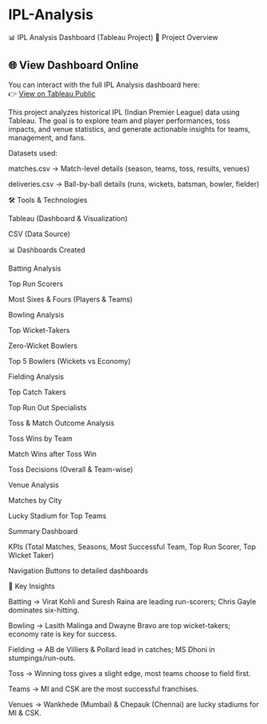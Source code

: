 # IPL-Analysis
📊 IPL Analysis Dashboard (Tableau Project)
📌 Project Overview

## 🌐 View Dashboard Online  

You can interact with the full IPL Analysis dashboard here:  
👉 [View on Tableau Public](https://public.tableau.com/app/profile/tulasiram.timmana/viz/IPLAnalysisDashboard_17574069074210/IPLMainDashboard?publish=yes)


This project analyzes historical IPL (Indian Premier League) data using Tableau.
The goal is to explore team and player performances, toss impacts, and venue statistics, and generate actionable insights for teams, management, and fans.

Datasets used:

matches.csv → Match-level details (season, teams, toss, results, venues)

deliveries.csv → Ball-by-ball details (runs, wickets, batsman, bowler, fielder)

🛠️ Tools & Technologies

Tableau (Dashboard & Visualization)

CSV (Data Source)


📊 Dashboards Created

Batting Analysis

Top Run Scorers

Most Sixes & Fours (Players & Teams)

Bowling Analysis

Top Wicket-Takers

Zero-Wicket Bowlers

Top 5 Bowlers (Wickets vs Economy)

Fielding Analysis

Top Catch Takers

Top Run Out Specialists

Toss & Match Outcome Analysis

Toss Wins by Team

Match Wins after Toss Win

Toss Decisions (Overall & Team-wise)

Venue Analysis

Matches by City

Lucky Stadium for Top Teams

Summary Dashboard

KPIs (Total Matches, Seasons, Most Successful Team, Top Run Scorer, Top Wicket Taker)

Navigation Buttons to detailed dashboards

🔑 Key Insights

Batting → Virat Kohli and Suresh Raina are leading run-scorers; Chris Gayle dominates six-hitting.

Bowling → Lasith Malinga and Dwayne Bravo are top wicket-takers; economy rate is key for success.

Fielding → AB de Villiers & Pollard lead in catches; MS Dhoni in stumpings/run-outs.

Toss → Winning toss gives a slight edge, most teams choose to field first.

Teams → MI and CSK are the most successful franchises.

Venues → Wankhede (Mumbai) & Chepauk (Chennai) are lucky stadiums for MI & CSK.

